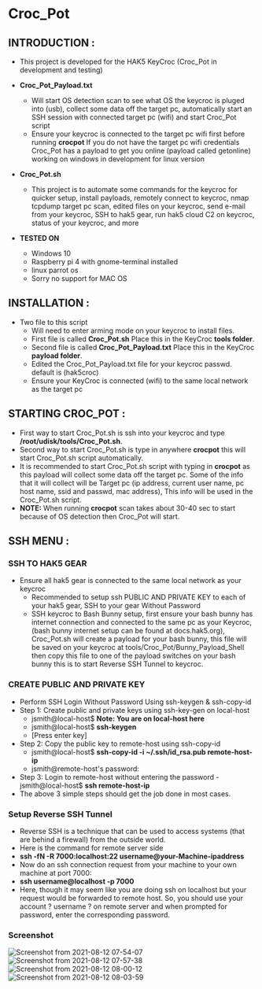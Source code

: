 # Croc_Pot

## INTRODUCTION :
  - This project is developed for the HAK5 KeyCroc (Croc_Pot in development and testing)

* **Croc_Pot_Payload.txt**
  - Will start OS detection scan to see what OS the keycroc is pluged into (usb), collect some data off the target pc, automatically start an SSH session with connected target pc (wifi) and start Croc_Pot script
  - Ensure your keycroc is connected to the target pc wifi first before running **crocpot** If you do not have the target pc wifi credentials Croc_Pot has a payload to get you online (payload called getonline) working on windows in development for linux version

* **Croc_Pot.sh**
  - This project is to automate some commands for the keycroc for quicker setup, install payloads, remotely connect to keycroc, nmap tcpdump target pc scan, edited files on your keycroc, send e-mail from your keycroc, SSH to hak5 gear, run hak5 cloud C2 on keycroc, status of your keycroc, and more 

* **TESTED ON**
  - Windows 10
  - Raspberry pi 4 with gnome-terminal installed
  - linux parrot os
  - Sorry no support for MAC OS

## INSTALLATION :

* Two file to this script
  - Will need to enter arming mode on your keycroc to install files.
  - First file is called **Croc_Pot.sh** Place this in the KeyCroc **tools folder**.
  - Second file is called **Croc_Pot_Payload.txt** Place this in the KeyCroc **payload folder**.
  - Edited the Croc_Pot_Payload.txt file for your keycroc passwd. default is (hak5croc)
  - Ensure your KeyCroc is connected (wifi) to the same local network as the target pc

## STARTING CROC_POT :

  - First way to start Croc_Pot.sh is ssh into your keycroc and type **/root/udisk/tools/Croc_Pot.sh**.
  - Second way to start Croc_Pot.sh is type in anywhere **crocpot** this will start Croc_Pot.sh script automatically.
  - It is recommended to start Croc_Pot.sh script with typing in **crocpot** as this payload will collect some data off the target pc. Some of the info that it will collect will be Target pc (ip address, current user name, pc host name, ssid and passwd, mac address), This info will be used in the Croc_Pot.sh script. 
  - **NOTE:** When running **crocpot** scan takes about 30-40 sec to start because of OS detection then Croc_Pot will start.

## SSH MENU :

### SSH TO HAK5 GEAR
 * Ensure all hak5 gear is connected to the same local network as your keycroc
   - Recommended to setup ssh PUBLIC AND PRIVATE KEY to each of your hak5 gear, SSH to your gear Without Password
   - SSH keycroc to Bash Bunny setup, first ensure your bash bunny has internet connection and connected to the same pc as your Keycroc, (bash bunny internet setup can be found at docs.hak5.org), Croc_Pot.sh will create a payload for your bash bunny, this file will be saved on your keycroc at tools/Croc_Pot/Bunny_Payload_Shell then copy this file to one of the payload switches on your bash bunny this is to start Reverse SSH Tunnel to keycroc.

### CREATE PUBLIC AND PRIVATE KEY
* Perform SSH Login Without Password Using ssh-keygen & ssh-copy-id
* Step 1: Create public and private keys using ssh-key-gen on local-host
  - jsmith@local-host$ **Note: You are on local-host here**
  - jsmith@local-host$ **ssh-keygen**
  - [Press enter key]
 * Step 2: Copy the public key to remote-host using ssh-copy-id
   - jsmith@local-host$ **ssh-copy-id -i ~/.ssh/id_rsa.pub remote-host-ip**
   - jsmith@remote-host's password:
 * Step 3: Login to remote-host without entering the password
   -jsmith@local-host$ **ssh remote-host-ip**
 * The above 3 simple steps should get the job done in most cases.
 
 ### Setup Reverse SSH Tunnel
   - Reverse SSH is a technique that can be used to access systems (that are behind a firewall) from the outside world.
   - Here is the command for remote server side
   - **ssh -fN -R 7000:localhost:22 username@your-Machine-ipaddress**
   - Now do an ssh connection request from your machine to your own machine at port 7000:
   - **ssh username@localhost -p 7000**
   - Here, though it may seem like you are doing ssh on localhost but your request would be forwarded to remote host. So, you should use your account ? username ? on remote server and when prompted for password, enter the corresponding password.

### Screenshot
![Screenshot from 2021-08-12 07-54-07](https://user-images.githubusercontent.com/71735542/129192585-d0933663-748a-4000-9102-6e1ceb4a851c.png)
![Screenshot from 2021-08-12 07-57-38](https://user-images.githubusercontent.com/71735542/129192913-8b880ee7-31f3-41ba-ac6b-59188e594460.png)
![Screenshot from 2021-08-12 08-00-12](https://user-images.githubusercontent.com/71735542/129193161-60bea2b4-99f5-4781-8a8c-dbd7d4b3d27f.png)
![Screenshot from 2021-08-12 08-03-59](https://user-images.githubusercontent.com/71735542/129193656-fbfcbc3c-207b-4555-be22-32a66cbe9aea.png)

